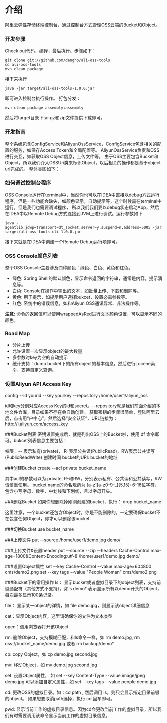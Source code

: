 介绍
====================================
阿里云弹性存储终端控制台，通过控制台方式管理OSS云端的Bucket和Object。


### 开发步骤
Check out代码，编译，最后执行。步骤如下：

    git clone git://github.com/denghp/ali-oss-tools
    cd ali-oss-tools
    mvn clean package

接下来执行

    java -jar target/ali-oss-tools-1.0.0.jar
即可进入控制台执行操作。
打包分发：

    mvn clean package assembly:assembly
然后将target目录下tar.gz和zip文件提供下载即可。

### 开发指南
整个系统包含ConfigService和AliyunOssService，ConfigService包含相关的配置的服务，如保存Access Token和全局配置等。
AliyunOssService负责和OSS进行交互，如获取OSS Object信息，上传文件等。
由于OSS主要包含Bucket和Object，所以我们介入OSSUri类来标识Object，以后相关的操作都是基于object uri完成的。
整体类图如下：

### 如何调试控制台程序
OSS Console运行在terminal中，当然你也可以在IDEA中直接以debug方式运行程序，但是一些功能会缺失，如颜色显示，自动提示等，这个时候需在terminal中运行，但是我们也需要调试程序，
所以我们我们要以debug状态启动App，然后在IDEA中以Remote Debug方式连接到JVM上进行调试。运行参数如下

    java -agentlib:jdwp=transport=dt_socket,server=y,suspend=n,address=5005 -jar target/ali-oss-tools-cli-1.0.0.jar
接下来就是在IDEA中创建一个Remote Debug运行项即可。


### OSS Console颜色列表
整个OSS Console主要涉及四种颜色：绿色、白色、黄色和红色。

* 绿色: Spring Shell的默认颜色，显示命令返回的字符串，通常是内容，提示消息等。
* 白色: Console在操作中输出的文本，如批量上传、下载和删除等。
* 黄色: 用于提示，如提示用户选择bukcet，设置必需参数等。
* 红色: 系统中的错误信息，如和Aliyun OSS通讯异常、非法操作等。

**注意:** 命令的返回值可以使用wrappedAsRed进行文本颜色设置，可以显示不同的颜色。

### Road Map

* 分片上传
* 允许设置一次显示object的最大数量
* 多参数时key为空的自动提示
* 统计支持：dump bucket下的所有object的基本信息，然后进行Lucene索引，支持自定义查询。

### 设置Aliyun API Access Key
  config --id yourid --key yourkey --repository /home/user1/aliyun_oss

id和key分别对应Access Key的id和secret。--repository就是我们前面介绍的本地文件仓库，目录如果不存在会自动创建。 获取密钥的步骤很简单，登陆阿里云后，点击用“户中心”，然后选择“安全认证”，URL链接为：http://i.aliyun.com/access_key

###Bucket列表
密钥设置完成后，就是列出OSS上的Bucket啦，使用 df 命令即可。bukcet列表信息主要包括：

权限：-- 表示私有(private)， R-表示公共读(PublicRead)，RW表示公共读写(PublicReadWrite)
创建时间
bucket的URI: bucket的地址

###创建Bucket
 create --acl private bucket_name

 其中acl的参数可以为 private, R-和RW，分别表示私有、公共读和公共读写，RW请慎重使用。 bucket name的命名规范为 [a-z][a-z0-9-_]{5,15}: 6-16位字符，包含小写字母、数字、中划线和下划线，且以字母开头。

###删除Bucket
如果你想删除掉刚刚创建的bucket，执行：
  drop bucket_name

这里注意，一个bucket还包含Object时，你是不能删除的，一定要确保bucket不在包含任何Object，你才可以删除该bucket.

###切换Bucket
 use bucket_name

###上传文件
  put --source /home/user1/demo.jpg  demo/

###上传文件&设置header
  put --source --zip --headers Cache-Control:max-age=1800&Content-Encoding:utf-8 /home/user1/demo.jpg  demo/

###设置Object属性
  set --key Cache-Control --value max-age=604800 cms/demo2.png
  set --key tags --value "People Woman" cms/demo2.png

###Bucket下的常用操作
ls： 显示bucket或者虚拟目录下的object列表，支持前缀通配符（其他方式不支持），如ls demo* 表示显示所有以demo开头的Object，每次最多显示100条记录。

file： 显示某一object的详情，如 file demo.jpg，则显示该object详细信息

cat：显示Object内容，这里请确保你的文件为文本类型

open：调用浏览器打开该Object

rm: 删除Object，支持模糊匹配，和ls命令一样，如 rm demo.jpg, rm oss://bucket_name/demo.jpg 或者 rm backup/demo*

cp: copy Object，如 cp demo.jpg second.jpg

mv: 移动Object，如 mv demo.jpg second.jpg

set: 设置Object属性， 如 set --key Content-Type --value image/jpeg demo.jpg 可以添加自定义属性，如 set --key tags --value people demo.jpg

cd: 更改OSS的虚拟目录。如：cd path , 然后调用 ls，则只会显示指定目录前缀的object。 如果想要取消path选择，执行 cd 回车即可。

pwd: 显示当前工作的虚拟目录信息。因为cd会更改当前工作的虚拟目录，所以我们有时需要调用该命令显示当前工作的虚拟目录信息。

